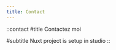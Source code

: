 ```yaml
---
title: Contact
---
```


::contact
#title
Contactez moi

#subtitle
Nuxt project is setup in studio
::

